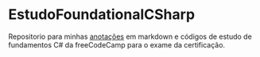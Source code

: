 # EstudoFoundationalCSharp
Repositorio para minhas [anotações](AnotacaoWoofWoof.md) em markdown e códigos de estudo de fundamentos C# da freeCodeCamp para o exame da certificação.
